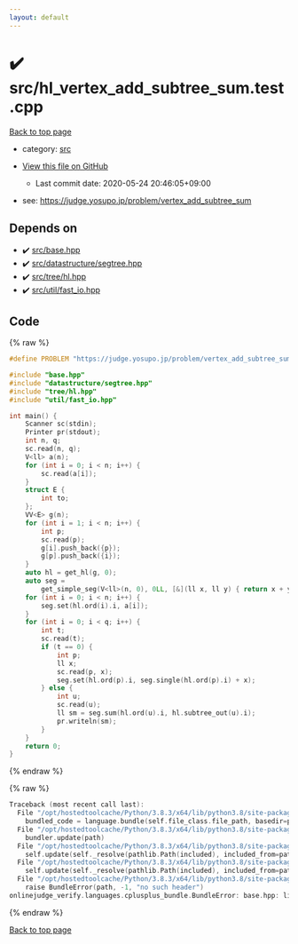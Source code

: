 ```yaml
---
layout: default
---
```


<!-- mathjax config similar to math.stackexchange -->
<script type="text/javascript" async
  src="https://cdnjs.cloudflare.com/ajax/libs/mathjax/2.7.5/MathJax.js?config=TeX-MML-AM_CHTML">
</script>
<script type="text/x-mathjax-config">
  MathJax.Hub.Config({
    TeX: { equationNumbers: { autoNumber: "AMS" }},
    tex2jax: {
      inlineMath: [ ['$','$'] ],
      processEscapes: true
    },
    "HTML-CSS": { matchFontHeight: false },
    displayAlign: "left",
    displayIndent: "2em"
  });
</script>

<script type="text/javascript" src="https://cdnjs.cloudflare.com/ajax/libs/jquery/3.4.1/jquery.min.js"></script>
<script src="https://cdn.jsdelivr.net/npm/jquery-balloon-js@1.1.2/jquery.balloon.min.js" integrity="sha256-ZEYs9VrgAeNuPvs15E39OsyOJaIkXEEt10fzxJ20+2I=" crossorigin="anonymous"></script>
<script type="text/javascript" src="../../assets/js/copy-button.js"></script>
<link rel="stylesheet" href="../../assets/css/copy-button.css" />


# :heavy_check_mark: src/hl_vertex_add_subtree_sum.test.cpp

<a href="../../index.html">Back to top page</a>

* category: <a href="../../index.html#25d902c24283ab8cfbac54dfa101ad31">src</a>
* <a href="{{ site.github.repository_url }}/blob/master/src/hl_vertex_add_subtree_sum.test.cpp">View this file on GitHub</a>
    - Last commit date: 2020-05-24 20:46:05+09:00


* see: <a href="https://judge.yosupo.jp/problem/vertex_add_subtree_sum">https://judge.yosupo.jp/problem/vertex_add_subtree_sum</a>


## Depends on

* :heavy_check_mark: <a href="../../library/src/base.hpp.html">src/base.hpp</a>
* :heavy_check_mark: <a href="../../library/src/datastructure/segtree.hpp.html">src/datastructure/segtree.hpp</a>
* :heavy_check_mark: <a href="../../library/src/tree/hl.hpp.html">src/tree/hl.hpp</a>
* :heavy_check_mark: <a href="../../library/src/util/fast_io.hpp.html">src/util/fast_io.hpp</a>


## Code

<a id="unbundled"></a>
{% raw %}
```cpp
#define PROBLEM "https://judge.yosupo.jp/problem/vertex_add_subtree_sum"

#include "base.hpp"
#include "datastructure/segtree.hpp"
#include "tree/hl.hpp"
#include "util/fast_io.hpp"

int main() {
    Scanner sc(stdin);
    Printer pr(stdout);
    int n, q;
    sc.read(n, q);
    V<ll> a(n);
    for (int i = 0; i < n; i++) {
        sc.read(a[i]);
    }
    struct E {
        int to;
    };
    VV<E> g(n);
    for (int i = 1; i < n; i++) {
        int p;
        sc.read(p);
        g[i].push_back({p});
        g[p].push_back({i});
    }
    auto hl = get_hl(g, 0);
    auto seg =
        get_simple_seg(V<ll>(n, 0), 0LL, [&](ll x, ll y) { return x + y; });
    for (int i = 0; i < n; i++) {
        seg.set(hl.ord(i).i, a[i]);
    }
    for (int i = 0; i < q; i++) {
        int t;
        sc.read(t);
        if (t == 0) {
            int p;
            ll x;
            sc.read(p, x);
            seg.set(hl.ord(p).i, seg.single(hl.ord(p).i) + x);
        } else {
            int u;
            sc.read(u);
            ll sm = seg.sum(hl.ord(u).i, hl.subtree_out(u).i);
            pr.writeln(sm);
        }
    }
    return 0;
}

```
{% endraw %}

<a id="bundled"></a>
{% raw %}
```cpp
Traceback (most recent call last):
  File "/opt/hostedtoolcache/Python/3.8.3/x64/lib/python3.8/site-packages/onlinejudge_verify/docs.py", line 349, in write_contents
    bundled_code = language.bundle(self.file_class.file_path, basedir=pathlib.Path.cwd())
  File "/opt/hostedtoolcache/Python/3.8.3/x64/lib/python3.8/site-packages/onlinejudge_verify/languages/cplusplus.py", line 172, in bundle
    bundler.update(path)
  File "/opt/hostedtoolcache/Python/3.8.3/x64/lib/python3.8/site-packages/onlinejudge_verify/languages/cplusplus_bundle.py", line 282, in update
    self.update(self._resolve(pathlib.Path(included), included_from=path))
  File "/opt/hostedtoolcache/Python/3.8.3/x64/lib/python3.8/site-packages/onlinejudge_verify/languages/cplusplus_bundle.py", line 282, in update
    self.update(self._resolve(pathlib.Path(included), included_from=path))
  File "/opt/hostedtoolcache/Python/3.8.3/x64/lib/python3.8/site-packages/onlinejudge_verify/languages/cplusplus_bundle.py", line 162, in _resolve
    raise BundleError(path, -1, "no such header")
onlinejudge_verify.languages.cplusplus_bundle.BundleError: base.hpp: line -1: no such header

```
{% endraw %}

<a href="../../index.html">Back to top page</a>

